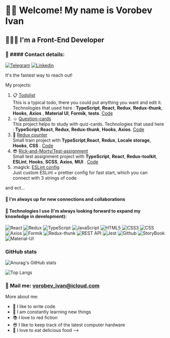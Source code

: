 # 🐱‍👤 Welcome! My name is **Vorobev Ivan**
## 👨🏻‍💻 I'm a Front-End Developer
### 🤍 #### Contact details:
[![Telegram](https://img.shields.io/badge/-Telegram-282c34?style=for-the-badge&logo=telegram)](https://t.me/ivanchaii)
[![Linkedin](https://img.shields.io/badge/-Linkedin-282c34?style=for-the-badge&logo=linkedin&logoColor=764ABC)](https://www.linkedin.com/in/ivan-vorobev-277230225/)

It's the fastest way to reach out!

My projects:

1. :clipboard:  [Todolist](https://or1ginald.github.io/todolist)   
   This is a typical todo, there you could put anything you want and edit it. Technologies that used here : **TypeScript**, **React**, **Redux**, **Redux-thunk**, **Hooks**, **Axios** , **Material UI**, **Formik**, **tests**. [Code](https://github.com/Or1ginald/todolist)
2. :relaxed: [Question-cards](https://or1ginald.github.io/questionCards)  
   This project helps to study with quiz-cards. Technologies that used here : **TypeScript**,**React**, **Redux**, **Redux-thunk**, **Hooks**, **Axios**.
   [Code](https://github.com/Or1ginald/questionCards)
3. :sheep:  [Redux counter](https://or1ginald.github.io/counter/)  
   Small train project with  **TypeScript**,**React**, **Redux**, **Locale storage**,  **Hooks**, **CSS** . [Code](https://github.com/Or1ginald/counter)
4. :sunglasses:  [Rick-and-Morty/Test-assignment](https://or1ginald.github.io/rick-widget)  
   Small test assignment project with  **TypeScript**, **React**, **Redux-toolkit**, **ESLint**,  **Hooks**, **SCSS**, **Axios**, **MUI** . [Code](https://github.com/or1ginald/rick-widget)  
5. :magick: [ESLint config](https://github.com/or1ginald/eslint-config-ivan)  
Just custom ESLint + prettier config for fast start, which you can connect with 3 strings of code
   

and ect...

#### 🎯 I'm  always up for new connections and collaborations
#### 🖤 Technologies I use (I'm always looking forward to expand my knowledge in development):
![React](https://img.shields.io/badge/-React-282c34?style=for-the-badge&logo=react)
![Redux](https://img.shields.io/badge/-Redux-282c34?style=for-the-badge&logo=redux&logoColor=764ABC)
![TypeScript](https://img.shields.io/badge/-TypeScript-282c34?style=for-the-badge&logo=typeScript)
![JavaScript](https://img.shields.io/badge/-JavaScript-282c34?style=for-the-badge&logo=javaScript)
![HTML5](https://img.shields.io/badge/-HTML5-282c34?style=for-the-badge&logo=HTML5)
![CSS3](https://img.shields.io/badge/-CSS3-282c34?style=for-the-badge&logo=CSS3)
![CSS](https://img.shields.io/badge/-CSS_preprocessor-282c34?style=for-the-badge&logo)
![Axios](https://img.shields.io/badge/-Axios-282c34?style=for-the-badge&logo=axios)
![Formik](https://img.shields.io/badge/-Formik-282c34?style=for-the-badge&logo=formik)
![Redux-thunk](https://img.shields.io/badge/-Redux_thunk-282c34?style=for-the-badge&logo=redux_thunk)
![REST API](https://img.shields.io/badge/-REST_API-282c34?style=for-the-badge&logo=rest)
![Jest](https://img.shields.io/badge/-Jest-282c34?style=for-the-badge&logo=jest)
![Github](https://img.shields.io/badge/-Github-282c34?style=for-the-badge&logo=Github)
![StoryBook](https://img.shields.io/badge/-StoryBook-282c34?style=for-the-badge&logo=StoryBook)
![Material-UI](https://img.shields.io/badge/-Material_UI-282c34?style=for-the-badge&logo=material_design)

### GitHub stats
![Anurag's GitHub stats](https://github-readme-stats.vercel.app/api?username=Originald&hide=stars,contribs&show_icons=true&theme=dracula)

![Top Langs](https://github-readme-stats.vercel.app/api/top-langs/?username=or1ginald&layout=compact)

### 💌 Mail me: vorobev_ivan@icloud.com


More about me:
- 💪 I like to write code
- 🥅 I am constantly learning new things
- 📚 I love to red fiction
- 😎 I like to keep track of the latest computer hardware
- 🍖 I love to eat delicious food
  -->
